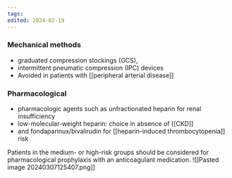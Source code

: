 ```yaml
---
tags: 
edited: 2024-02-19
---
```

### Mechanical methods 
- graduated compression stockings (GCS), 
- intermittent pneumatic compression (IPC) devices
- Avoided in patients with [[peripheral arterial disease]] 

### Pharmacological 
- pharmacologic agents such as unfractionated heparin for renal insufficiency 
- low-molecular-weight heparin: choice in absence of [[CKD]] 
- and fondaparinux/bivalirudin for [[heparin-induced thrombocytopenia]] risk 

Patients in the medium- or high-risk groups should be considered for pharmacological prophylaxis with an anticoagulant medication.
![[Pasted image 20240307125407.png]]